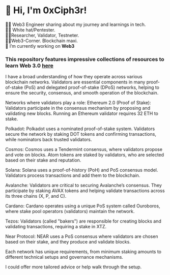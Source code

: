 <!-- Level 3: Add custom code -->
# 👋 Hi, I'm 0xCiph3r!
👨‍💻 Web3 Engineer sharing about my journey and learnings in tech.<br/>
👨‍💻 White hat/Pentester.<br/>
👨‍💻Researcher, Validator, Testneter.<br/>
👨‍💻Web3-Corner. Blockchain maxi.<br/>
🔭 I’m currently working on **Web3**<br/>

### This repository features impressive collections of resources to learn Web 3.0 [**here**](https://github.com/DZayee/DZayee/blob/main/asset)

I have a broad understanding of how they operate across various blockchain networks. Validators are essential components in many proof-of-stake (PoS) and delegated proof-of-stake (DPoS) networks, helping to ensure the security, consensus, and smooth operation of the blockchain.

Networks where validators play a role:
Ethereum 2.0 (Proof of Stake): Validators participate in the consensus mechanism by proposing and validating new blocks. Running an Ethereum validator requires 32 ETH to stake.

Polkadot: Polkadot uses a nominated proof-of-stake system. Validators secure the network by staking DOT tokens and confirming transactions, while nominators back trusted validators.

Cosmos: Cosmos uses a Tendermint consensus, where validators propose and vote on blocks. Atom tokens are staked by validators, who are selected based on their stake and reputation.

Solana: Solana uses a proof-of-history (PoH) and PoS consensus model. Validators process transactions and add them to the blockchain.

Avalanche: Validators are critical to securing Avalanche’s consensus. They participate by staking AVAX tokens and helping validate transactions across its three chains (X, P, and C).

Cardano: Cardano operates using a unique PoS system called Ouroboros, where stake pool operators (validators) maintain the network.

Tezos: Validators (called "bakers") are responsible for creating blocks and validating transactions, requiring a stake in XTZ.

Near Protocol: NEAR uses a PoS consensus where validators are chosen based on their stake, and they produce and validate blocks.

Each network has unique requirements, from minimum staking amounts to different technical setups and governance mechanisms.

I could offer more tailored advice or help walk through the setup.
